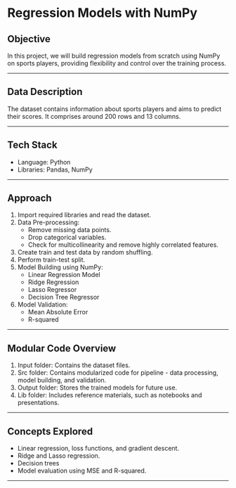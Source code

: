 # Regression Models with NumPy

## Objective

In this project, we will build regression models from scratch using NumPy on sports players, providing flexibility and control over the training process.

---

## Data Description
The dataset contains information about sports players and aims to predict their scores. It comprises around 200 rows and 13 columns.

---

## Tech Stack
- Language: Python
- Libraries: Pandas, NumPy

---

## Approach
1. Import required libraries and read the dataset.
2. Data Pre-processing:
   - Remove missing data points.
   - Drop categorical variables.
   - Check for multicollinearity and remove highly correlated features.
3. Create train and test data by random shuffling.
4. Perform train-test split.
5. Model Building using NumPy:
   - Linear Regression Model
   - Ridge Regression
   - Lasso Regressor
   - Decision Tree Regressor
6. Model Validation:
   - Mean Absolute Error
   - R-squared
  
---

## Modular Code Overview

1. Input folder: Contains the dataset files.
2. Src folder: Contains modularized code for pipeline - data processing, model building, and validation.
3. Output folder: Stores the trained models for future use.
4. Lib folder: Includes reference materials, such as notebooks and presentations.

---

## Concepts Explored

- Linear regression, loss functions, and gradient descent.
- Ridge and Lasso regression.
- Decision trees
- Model evaluation using MSE and R-squared.

---
